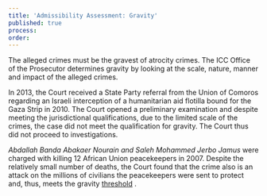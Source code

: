 ```yaml
---
title: 'Admissibility Assessment: Gravity'
published: true
process:
order:
---
```



The alleged crimes must be the gravest of atrocity crimes. The ICC Office of the Prosecutor determines gravity by looking at the scale, nature, manner and impact of the alleged crimes.

In 2013, the Court received a State Party referral from the Union of Comoros regarding an Israeli interception of a humanitarian aid flotilla bound for the Gaza Strip in 2010. The Court opened a preliminary examination and despite meeting the jurisdictional qualifications, due to the limited scale of the crimes, the case did not meet the qualification for gravity. The Court thus did not proceed to investigations. &nbsp;

*Abdallah Banda Abakaer Nourain and Saleh Mohammed Jerbo Jamus* were charged with killing 12 African Union peacekeepers in 2007. Despite the relatively small number of deaths, the Court found that the crime also is an attack on the millions of civilians the peacekeepers were sent to protect and, thus, meets the gravity [threshold]()&nbsp;.